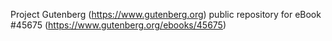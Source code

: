 Project Gutenberg (https://www.gutenberg.org) public repository for eBook #45675 (https://www.gutenberg.org/ebooks/45675)

